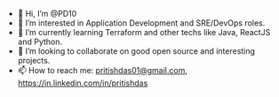 - 👋 Hi, I’m @PD10
- 👀 I’m interested in Application Development and SRE/DevOps roles.
- 🌱 I’m currently learning Terraform and other techs like Java, ReactJS and Python.
- 💞️ I’m looking to collaborate on good open source and interesting projects.
- 📫 How to reach me: pritishdas01@gmail.com, https://in.linkedin.com/in/pritishdas 

<!---
PD10/PD10 is a ✨ special ✨ repository because its `README.md` (this file) appears on your GitHub profile.
You can click the Preview link to take a look at your changes.
--->
